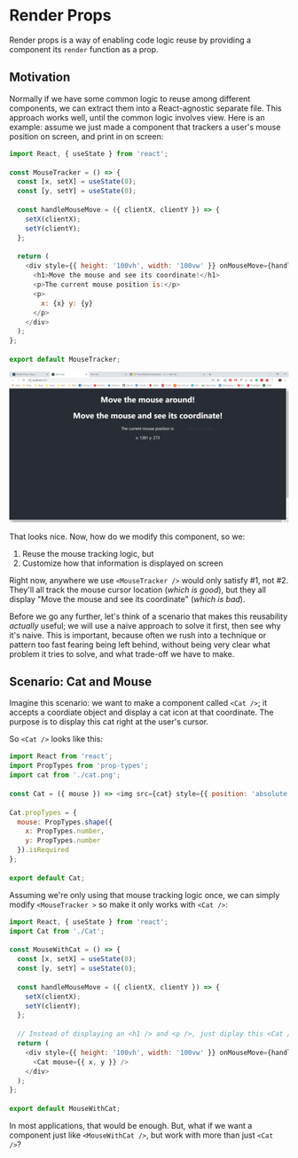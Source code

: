 # Render Props

Render props is a way of enabling code logic reuse by providing a component its `render` function as a prop.

## Motivation

Normally if we have some common logic to reuse among different components, we can extract them into a React-agnostic separate file. This approach works well, until the common logic involves view. Here is an example: assume we just made a component that trackers a user's mouse position on screen, and print in on screen:

```javascript
import React, { useState } from 'react';

const MouseTracker = () => {
  const [x, setX] = useState(0);
  const [y, setY] = useState(0);

  const handleMouseMove = ({ clientX, clientY }) => {
    setX(clientX);
    setY(clientY);
  };

  return (
    <div style={{ height: '100vh', width: '100vw' }} onMouseMove={handleMouseMove}>
      <h1>Move the mouse and see its coordinate!</h1>
      <p>The current mouse position is:</p>
      <p>
        x: {x} y: {y}
      </p>
    </div>
  );
};

export default MouseTracker;
```

![rp1](screenshots/render-props/rp1.PNG)

That looks nice. Now, how do we modify this component, so we:

1. Reuse the mouse tracking logic, but
1. Customize how that information is displayed on screen

Right now, anywhere we use `<MouseTracker />` would only satisfy #1, not #2. They'll all track the mouse cursor location (_which is good_), but they all display "Move the mouse and see its coordinate" (_which is bad_).

Before we go any further, let's think of a scenario that makes this reusability _actually_ useful; we will use a naive approach to solve it first, then see why it's naive. This is important, because often we rush into a technique or pattern too fast fearing being left behind, without being very clear what problem it tries to solve, and what trade-off we have to make.

## Scenario: Cat and Mouse

Imagine this scenario: we want to make a component called `<Cat />`; it accepts a coordiate object and display a cat icon at that coordinate. The purpose is to display this cat right at the user's cursor.

So `<Cat />` looks like this:

```javascript
import React from 'react';
import PropTypes from 'prop-types';
import cat from './cat.png';

const Cat = ({ mouse }) => <img src={cat} style={{ position: 'absolute', left: mouse.x, top: mouse.y }} />;

Cat.propTypes = {
  mouse: PropTypes.shape({
    x: PropTypes.number,
    y: PropTypes.number
  }).isRequired
};

export default Cat;
```

Assuming we're only using that mouse tracking logic once, we can simply modify `<MouseTracker >` so make it only works with `<Cat />`:

```javascript
import React, { useState } from 'react';
import Cat from './Cat';

const MouseWithCat = () => {
  const [x, setX] = useState(0);
  const [y, setY] = useState(0);

  const handleMouseMove = ({ clientX, clientY }) => {
    setX(clientX);
    setY(clientY);
  };

  // Instead of displaying an <h1 /> and <p />, just diplay this <Cat />.
  return (
    <div style={{ height: '100vh', width: '100vw' }} onMouseMove={handleMouseMove}>
      <Cat mouse={{ x, y }} />
    </div>
  );
};

export default MouseWithCat;
```

In most applications, that would be enough. But, what if we want a component just like `<MouseWithCat />`, but work with more than just `<Cat />`?
